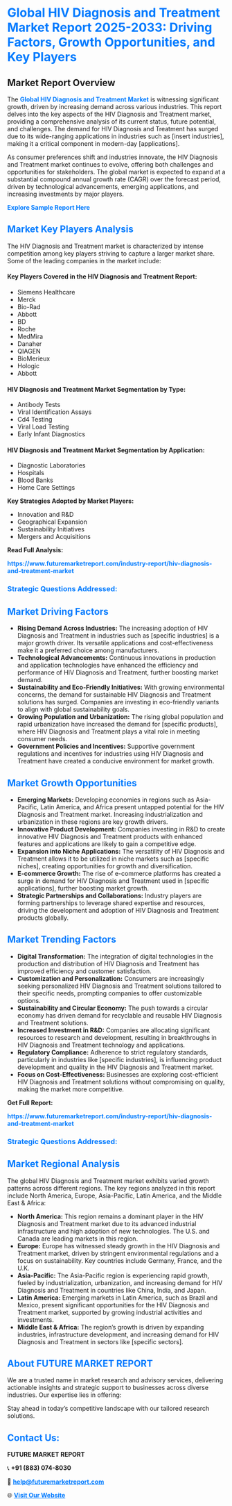 <h1 style="color: #007BFF;">Global HIV Diagnosis and Treatment Market Report 2025-2033: Driving Factors, Growth Opportunities, and Key Players</h1>

<section id="overview">
<h2>Market Report Overview</h2>
<p>The <a href="https://www.futuremarketreport.com/industry-report/hiv-diagnosis-and-treatment-market" style="color: #007BFF; text-decoration: none;"><strong>Global HIV Diagnosis and Treatment Market</strong></a> is witnessing significant growth, driven by increasing demand across various industries. This report delves into the key aspects of the HIV Diagnosis and Treatment market, providing a comprehensive analysis of its current status, future potential, and challenges. The demand for HIV Diagnosis and Treatment has surged due to its wide-ranging applications in industries such as [insert industries], making it a critical component in modern-day [applications].</p>
<p>As consumer preferences shift and industries innovate, the HIV Diagnosis and Treatment market continues to evolve, offering both challenges and opportunities for stakeholders. The global market is expected to expand at a substantial compound annual growth rate (CAGR) over the forecast period, driven by technological advancements, emerging applications, and increasing investments by major players.</p>
</section>

<section id="overview">
<p><a href="https://www.futuremarketreport.com/request-sample/reportId=82728" style="color: #007BFF; text-decoration: none;"><strong>Explore Sample Report Here</strong></a></p>
</section>

<section id="key-players">
<h2 style="color: #007BFF;">Market Key Players Analysis</h2>
<p>The HIV Diagnosis and Treatment market is characterized by intense competition among key players striving to capture a larger market share. Some of the leading companies in the market include:</p>
<h4>Key Players Covered in the HIV Diagnosis and Treatment Report:</h4>
<ul><li>Siemens Healthcare</li><li>Merck</li><li>Bio-Rad</li><li>Abbott</li><li>BD</li><li>Roche</li><li>MedMira</li><li>Danaher</li><li>QIAGEN</li><li>BioMerieux</li><li>Hologic</li><li>Abbott</li></ul>
<h4>HIV Diagnosis and Treatment Market Segmentation by Type:</h4>
<ul><li>Antibody Tests</li><li>Viral Identification Assays</li><li>Cd4 Testing</li><li>Viral Load Testing</li><li>Early Infant Diagnostics</li></ul>

<h4>HIV Diagnosis and Treatment Market Segmentation by Application:</h4>
<ul><li>Diagnostic Laboratories</li><li>Hospitals</li><li>Blood Banks</li><li>Home Care Settings</li></ul>
<p><strong>Key Strategies Adopted by Market Players:</strong></p>
<ul>
<li>Innovation and R&D</li>
<li>Geographical Expansion</li>
<li>Sustainability Initiatives</li>
<li>Mergers and Acquisitions</li>
</ul>
</section>

<section>
<p><strong>Read Full Analysis: </strong></p><a href="https://www.futuremarketreport.com/industry-report/hiv-diagnosis-and-treatment-market" style="color: #007BFF; text-decoration: none;"><strong>https://www.futuremarketreport.com/industry-report/hiv-diagnosis-and-treatment-market</strong></a>
<h3 style="color: #007BFF;">Strategic Questions Addressed:</h3>
</section>

<section id="driving-factors">
<h2 style="color: #007BFF;">Market Driving Factors</h2>
<ul>
<li><strong>Rising Demand Across Industries:</strong> The increasing adoption of HIV Diagnosis and Treatment in industries such as [specific industries] is a major growth driver. Its versatile applications and cost-effectiveness make it a preferred choice among manufacturers.</li>
<li><strong>Technological Advancements:</strong> Continuous innovations in production and application technologies have enhanced the efficiency and performance of HIV Diagnosis and Treatment, further boosting market demand.</li>
<li><strong>Sustainability and Eco-Friendly Initiatives:</strong> With growing environmental concerns, the demand for sustainable HIV Diagnosis and Treatment solutions has surged. Companies are investing in eco-friendly variants to align with global sustainability goals.</li>
<li><strong>Growing Population and Urbanization:</strong> The rising global population and rapid urbanization have increased the demand for [specific products], where HIV Diagnosis and Treatment plays a vital role in meeting consumer needs.</li>
<li><strong>Government Policies and Incentives:</strong> Supportive government regulations and incentives for industries using HIV Diagnosis and Treatment have created a conducive environment for market growth.</li>
</ul>
</section>

<section id="growth-opportunities">
<h2 style="color: #007BFF;">Market Growth Opportunities</h2>
<ul>
<li><strong>Emerging Markets:</strong> Developing economies in regions such as Asia-Pacific, Latin America, and Africa present untapped potential for the HIV Diagnosis and Treatment market. Increasing industrialization and urbanization in these regions are key growth drivers.</li>
<li><strong>Innovative Product Development:</strong> Companies investing in R&D to create innovative HIV Diagnosis and Treatment products with enhanced features and applications are likely to gain a competitive edge.</li>
<li><strong>Expansion into Niche Applications:</strong> The versatility of HIV Diagnosis and Treatment allows it to be utilized in niche markets such as [specific niches], creating opportunities for growth and diversification.</li>
<li><strong>E-commerce Growth:</strong> The rise of e-commerce platforms has created a surge in demand for HIV Diagnosis and Treatment used in [specific applications], further boosting market growth.</li>
<li><strong>Strategic Partnerships and Collaborations:</strong> Industry players are forming partnerships to leverage shared expertise and resources, driving the development and adoption of HIV Diagnosis and Treatment products globally.</li>
</ul>
</section>

<section id="trending-factors">
<h2 style="color: #007BFF;">Market Trending Factors</h2>
<ul>
<li><strong>Digital Transformation:</strong> The integration of digital technologies in the production and distribution of HIV Diagnosis and Treatment has improved efficiency and customer satisfaction.</li>
<li><strong>Customization and Personalization:</strong> Consumers are increasingly seeking personalized HIV Diagnosis and Treatment solutions tailored to their specific needs, prompting companies to offer customizable options.</li>
<li><strong>Sustainability and Circular Economy:</strong> The push towards a circular economy has driven demand for recyclable and reusable HIV Diagnosis and Treatment solutions.</li>
<li><strong>Increased Investment in R&D:</strong> Companies are allocating significant resources to research and development, resulting in breakthroughs in HIV Diagnosis and Treatment technology and applications.</li>
<li><strong>Regulatory Compliance:</strong> Adherence to strict regulatory standards, particularly in industries like [specific industries], is influencing product development and quality in the HIV Diagnosis and Treatment market.</li>
<li><strong>Focus on Cost-Effectiveness:</strong> Businesses are exploring cost-efficient HIV Diagnosis and Treatment solutions without compromising on quality, making the market more competitive.</li>
</ul>
</section>

<section>
<p><strong>Get Full Report: </strong></p><a href="https://www.futuremarketreport.com/industry-report/hiv-diagnosis-and-treatment-market" style="color: #007BFF; text-decoration: none;"><strong>https://www.futuremarketreport.com/industry-report/hiv-diagnosis-and-treatment-market</strong></a>
<h3 style="color: #007BFF;">Strategic Questions Addressed:</h3>
</section>


<section id="regional-analysis">
<h2 style="color: #007BFF;">Market Regional Analysis</h2>
<p>The global HIV Diagnosis and Treatment market exhibits varied growth patterns across different regions. The key regions analyzed in this report include North America, Europe, Asia-Pacific, Latin America, and the Middle East & Africa:</p>
<ul>
<li><strong>North America:</strong> This region remains a dominant player in the HIV Diagnosis and Treatment market due to its advanced industrial infrastructure and high adoption of new technologies. The U.S. and Canada are leading markets in this region.</li>
<li><strong>Europe:</strong> Europe has witnessed steady growth in the HIV Diagnosis and Treatment market, driven by stringent environmental regulations and a focus on sustainability. Key countries include Germany, France, and the U.K.</li>
<li><strong>Asia-Pacific:</strong> The Asia-Pacific region is experiencing rapid growth, fueled by industrialization, urbanization, and increasing demand for HIV Diagnosis and Treatment in countries like China, India, and Japan.</li>
<li><strong>Latin America:</strong> Emerging markets in Latin America, such as Brazil and Mexico, present significant opportunities for the HIV Diagnosis and Treatment market, supported by growing industrial activities and investments.</li>
<li><strong>Middle East & Africa:</strong> The region’s growth is driven by expanding industries, infrastructure development, and increasing demand for HIV Diagnosis and Treatment in sectors like [specific sectors].</li>
</ul>
</section>

<footer>
<h2 style="color: #007BFF;">About FUTURE MARKET REPORT</h2>
<p>We are a trusted name in market research and advisory services, delivering actionable insights and strategic support to businesses across diverse industries. Our expertise lies in offering:</p>

<p>Stay ahead in today’s competitive landscape with our tailored research solutions.</p>

<h2 style="color: #007BFF;">Contact Us:</h2>
<p><strong>FUTURE MARKET REPORT</strong></p>
<p>📞 <strong>+91 (883) 074-8030</strong></p>
<p>📧 <strong><a href="mailto:help@futuremarketreport.com" style="color: #007BFF;">help@futuremarketreport.com</a></strong></p>
<p>🌐 <strong><a href="https://www.futuremarketreport.com/" style="color: #007BFF;">Visit Our Website</a></strong></p>
</footer>